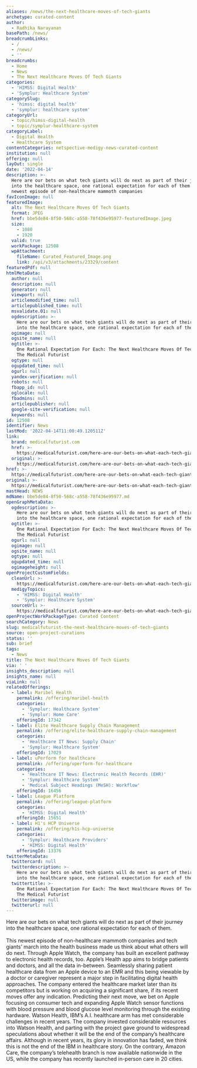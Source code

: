 ```yaml
---
aliases: /news/the-next-healthcare-moves-of-tech-giants
archetype: curated-content
author:
  - Radhika Narayanan
basePath: /news/
breadcrumbLinks:
  - /
  - /news/
  - ''
breadcrumbs:
  - Home
  - News
  - The Next Healthcare Moves Of Tech Giants
categories:
  - 'HIMSS: Digital Health'
  - 'Symplur: Healthcare System'
categorySlug:
  - 'himss: digital health'
  - 'symplur: healthcare system'
categoryUrl:
  - topic/himss-digital-health
  - topic/symplur-healthcare-system
categoryLabel:
  - Digital Health
  - Healthcare System
contentCategories: netspective-medigy-news-curated-content
institution: null
offering: null
layOut: single
date: '2022-04-14'
description: >-
  Here are our bets on what tech giants will do next as part of their journey
  into the healthcare space, one rational expectation for each of them.This
  newest episode of non-healthcare mammoth companies
favIconImage: null
featuredImage:
  alt: The Next Healthcare Moves Of Tech Giants
  format: JPEG
  href: bbe5de84-8f50-568c-a558-78f436e95977-featuredImage.jpeg
  size:
    - 1080
    - 1920
  valid: true
  workPackage: 12508
  wpAttachment:
    fileName: Curated_Featured_Image.png
    link: /api/v3/attachments/23329/content
featuredPdf: null
htmlMetaData:
  author: null
  description: null
  generator: null
  viewport: null
  articlemodified_time: null
  articlepublished_time: null
  msvalidate.01: null
  ogdescription: >-
    Here are our bets on what tech giants will do next as part of their journey
    into the healthcare space, one rational expectation for each of them.
  ogimage: null
  ogsite_name: null
  ogtitle: >-
    One Rational Expectation For Each: The Next Healthcare Moves Of Tech Giants
    The Medical Futurist
  ogtype: null
  ogupdated_time: null
  ogurl: null
  yandex-verification: null
  robots: null
  fbapp_id: null
  oglocale: null
  fbadmins: null
  articlepublisher: null
  google-site-verification: null
  keywords: null
id: 12508
identifier: News
lastMod: '2022-04-14T11:00:49.120511Z'
link:
  brand: medicalfuturist.com
  href: >-
    https://medicalfuturist.com/here-are-our-bets-on-what-each-tech-giant-will-do-next-as-part-of-their-journey-into-the-healthcare-space/
  original: >-
    https://medicalfuturist.com/here-are-our-bets-on-what-each-tech-giant-will-do-next-as-part-of-their-journey-into-the-healthcare-space
href: >-
  https://medicalfuturist.com/here-are-our-bets-on-what-each-tech-giant-will-do-next-as-part-of-their-journey-into-the-healthcare-space/
original: >-
  https://medicalfuturist.com/here-are-our-bets-on-what-each-tech-giant-will-do-next-as-part-of-their-journey-into-the-healthcare-space
mastHead: NEWS
mdName: bbe5de84-8f50-568c-a558-78f436e95977.md
openGraphMetaData:
  ogdescription: >-
    Here are our bets on what tech giants will do next as part of their journey
    into the healthcare space, one rational expectation for each of them.
  ogtitle: >-
    One Rational Expectation For Each: The Next Healthcare Moves Of Tech Giants
    The Medical Futurist
  ogurl: null
  ogimage: null
  ogsite_name: null
  ogtype: null
  ogupdated_time: null
  ogimageheight: null
openProjectCustomFields:
  cleanUrl: >-
    https://medicalfuturist.com/here-are-our-bets-on-what-each-tech-giant-will-do-next-as-part-of-their-journey-into-the-healthcare-space/
  medigyTopics:
    - 'HIMSS: Digital Health'
    - 'Symplur: Healthcare System'
  sourceUrl: >-
    https://medicalfuturist.com/here-are-our-bets-on-what-each-tech-giant-will-do-next-as-part-of-their-journey-into-the-healthcare-space
openProjectWorkPackageType: Curated Content
searchCategory: News
slug: medicalfuturist-the-next-healthcare-moves-of-tech-giants
source: open-project-curations
status: ''
sub: brief
tags:
  - News
title: The Next Healthcare Moves Of Tech Giants
via: ' '
insights_description: null
insights_name: null
viaLink: null
relatedOfferings:
  - label: Maribel Health
    permalink: /offering/maribel-health
    categories:
      - 'Symplur: Healthcare System'
      - 'Symplur: Home Care'
    offeringId: 17342
  - label: Elite Healthcare Supply Chain Management
    permalink: /offering/elite-healthcare-supply-chain-management
    categories:
      - 'Healthcare IT News: Supply Chain'
      - 'Symplur: Healthcare System'
    offeringId: 17029
  - label: uPerform for healthcare
    permalink: /offering/uperform-for-healthcare
    categories:
      - 'Healthcare IT News: Electronic Health Records (EHR)'
      - 'Symplur: Healthcare System'
      - 'Medical Subject Headings (MeSH): Workflow'
    offeringId: 16456
  - label: League Platform
    permalink: /offering/league-platform
    categories:
      - 'HIMSS: Digital Health'
    offeringId: 15651
  - label: H1's HCP Universe
    permalink: /offering/h1s-hcp-universe
    categories:
      - 'Symplur: Healthcare Providers'
      - 'HIMSS: Digital Health'
    offeringId: 13376
twitterMetaData:
  twittercard: null
  twitterdescription: >-
    Here are our bets on what tech giants will do next as part of their journey
    into the healthcare space, one rational expectation for each of them.
  twittertitle: >-
    One Rational Expectation For Each: The Next Healthcare Moves Of Tech Giants
    The Medical Futurist
  twitterimage: null
  twitterurl: null
---
```

<p>Here are our bets on what tech giants will do next as part of their journey into the healthcare space, one rational expectation for each of them.<br><br>This newest episode of non-healthcare mammoth companies and tech giants’ march into the health business made us think about what others will do next.
Through Apple Watch, the company has built an excellent pathway to electronic health records, too.
Apple’s Health app aims to bridge patients and doctors, and all the data in-between.
Seamlessly sharing patient healthcare data from an Apple device to an EMR and this being viewable by a doctor or caregiver represent a major step in facilitating digital health approaches.
The company entered the healthcare market later than its competitors but is working on acquiring a significant share, if its recent moves offer any indication.
Predicting their next move, we bet on Apple focusing on consumer tech and expanding Apple Watch sensor functions with blood pressure and blood glucose level monitoring through the existing hardware.
Watson Health, IBM’s A.I. healthcare arm has met considerable challenges in recent years.
The company invested considerable resources into Watson Health, and parting with the project gave ground to widespread speculations about whether it will be the end of the company’s healthcare affairs.
Although in recent years, its glory in innovation has faded, we think this is not the end of the IBM in healthcare story.
On the contrary, Amazon Care, the company’s telehealth branch is now available nationwide in the US, while the company has recently launched in-person care in 20 cities.</p>